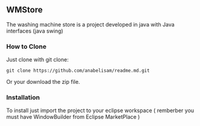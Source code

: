 ## WMStore
The washing machine store is a project developed in java with Java interfaces (java swing)

### How to Clone
Just clone with git clone:
~~~
git clone https://github.com/anabelisam/readme.md.git
~~~
Or your download the zip file.

### Installation 
To install just import the project to your eclipse workspace ( remberber you must have WindowBuilder from
Eclipse MarketPlace )
